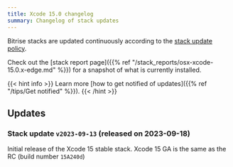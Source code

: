 ```yaml
---
title: Xcode 15.0 changelog
summary: Changelog of stack updates
---
```


Bitrise stacks are updated continuously according to the [stack update policy](https://devcenter.bitrise.io/en/infrastructure/build-stacks/stack-update-policy.html).

Check out the [stack report page]({{% ref "/stack_reports/osx-xcode-15.0.x-edge.md" %}}) for a snapshot of what is currently installed.

{{< hint info >}}
Learn more [how to get notified of updates]({{% ref "/tips/Get notified" %}}).
{{< /hint >}}

## Updates

### Stack update `v2023-09-13` (released on 2023-09-18)

Initial release of the Xcode 15 stable stack. Xcode 15 GA is the same as the RC (build number `15A240d`)
